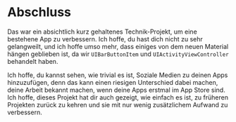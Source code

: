 # Abschluss

Das war ein absichtlich kurz gehaltenes Technik-Projekt, um eine bestehene App zu verbessern. Ich hoffe, du hast dich nicht zu sehr gelangweilt, und ich hoffe umso mehr, dass einiges von dem neuen Material hängen geblieben ist, da wir `UIBarButtonItem` und `UIActivityViewController` behandelt haben.

Ich hoffe, du kannst sehen, wie trivial es ist, Soziale Medien zu deinen Apps hinzuzufügen, denn das kann einen riesigen Unterschied dabei machen, deine Arbeit bekannt machen, wenn deine Apps erstmal im App Store sind. Ich hoffe, dieses Projekt hat dir auch gezeigt, wie einfach es ist, zu früheren Projekten zurück zu kehren und sie mit nur wenig zusätzlichem Aufwand zu verbessern.
